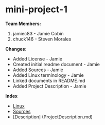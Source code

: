 # mini-project-1

**Team Members:**
1. jamiec83 - Jamie Cobin
2. chuck146 - Steven Morales

**Changes:**
* Added License - Jamie
* Created initial readme document - Jamie
* Added Sources - Jamie
* Added Linux terminology - Jamie
* Linked documents in README.md
* Added Project Description - Jamie

**Index**
* [Linux](Linux.md)
* [Sources](SOURCES.md)
* [Description] (ProjectDescription.md)
